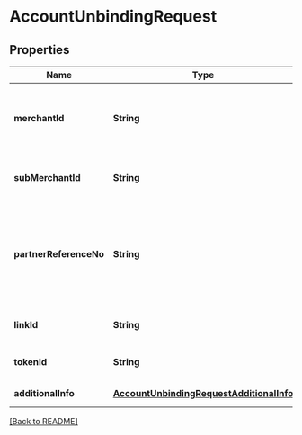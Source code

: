 # AccountUnbindingRequest
## Properties

| Name | Type | Required | Description |
| ------------- | ------------- | ------------- | ------------- |
| **merchantId** | **String** | ☑️ | Merchant identifier that is unique per each merchant |
| **subMerchantId** | **String** |  | Information of sub merchant identifier |
| **partnerReferenceNo** | **String** |  | Unique transaction identifier on partner system which assigned to each transaction |
| **linkId** | **String** |  | Information of link identifier |
| **tokenId** | **String** |  | Information of token identifier |
| **additionalInfo** | [**AccountUnbindingRequestAdditionalInfo**](AccountUnbindingRequestAdditionalInfo.md) | ☑️ | Additional information |

[[Back to README]](../../../../README.md)
